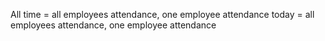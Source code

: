 

All time = all employees attendance, one employee attendance
today = all employees attendance, one employee attendance

